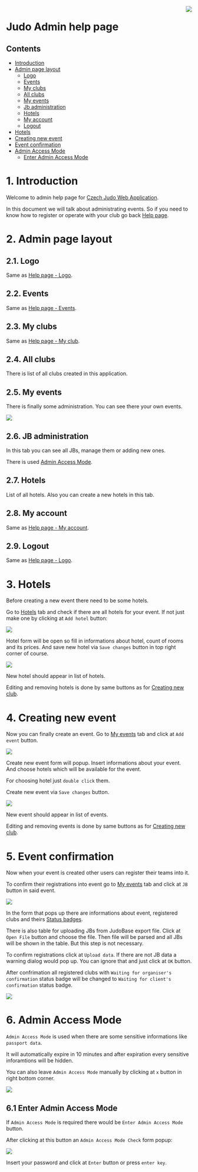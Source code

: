 <img align="right" src="/images/szj_logo.png">

# Judo Admin help page

## Contents

- [Introduction](#1-introduction)
- [Admin page layout](#2-admin-page-layout)
    - [Logo](#21-logo)
    - [Events](#22-events)
    - [My clubs](#23-my-clubs)
    - [All clubs](#24-all-clubs)
    - [My events](#25-my-events)
    - [Jb administration](#26-jb-administration)
    - [Hotels](#27-hotels)
    - [My account](#28-my-account)
    - [Logout](#29-logout)
- [Hotels](#3-hotels)
- [Creating new event](#4-creating-new-event)
- [Event confirmation](#5-event-confirmation)
- [Admin Access Mode](#6-admin-access-mode)
    - [Enter Admin Access Mode](#61-enter-admin-access-mode)


# 1. Introduction

Welcome to admin help page for [Czech Judo Web Application](/). 

In this document we will talk about administrating events. So if you need to know how to register or operate with your club go back [Help page](/help/help.html).

# 2. Admin page layout

## 2.1. Logo

Same as [Help page - Logo](/help/help.html#311-logo).

## 2.2. Events

Same as [Help page - Events](/help/help.html#312-events).

## 2.3. My clubs

Same as [Help page - My club](/help/help.html#313-my-club).

## 2.4. All clubs

There is list of all clubs created in this application.

## 2.5. My events

There is finally some administration. You can see there your own events.

<img src="/help/images/img21.png">

## 2.6. JB administration

In this tab you can see all JBs, manage them or adding new ones.

There is used [Admin Access Mode](#6-admin-access-mode).

## 2.7. Hotels

List of all hotels. Also you can create a new hotels in this tab.

## 2.8. My account

Same as [Help page - My account](/help/help.html#314-my-account).

## 2.9. Logout

Same as [Help page - Logo](/help/help.html#315-logout).

# 3. Hotels

Before creating a new event there need to be some hotels. 

Go to [Hotels](#26-hotels) tab and check if there are all hotels for your event. If not just make one by clicking at `Add hotel` button:

<img src="/help/images/img17.png">

Hotel form will be open so fill in informations about hotel, count of rooms and its prices. And save new hotel via `Save changes` button in top right corner of course.

<img src="/help/images/img18.png">

New hotel should appear in list of hotels.

Editing and removing hotels is done by same buttons as for [Creating new club](/help/help.html#img09).

# 4. Creating new event

Now you can finally create an event. Go to [My events](#25-my-events) tab and click at `Add event` button.

<img src="/help/images/img19.png">

Create new event form will popup. Insert informations about your event. And choose hotels which will be available for the event. 

For choosing hotel just `double click` them. 

Create new event via `Save changes` button.

<img src="/help/images/img20.png">

New event should appear in list of events.

Editing and removing events is done by same buttons as for [Creating new club](/help/help.html#img09).

# 5. Event confirmation

Now when your event is created other users can register their teams into it.

To confirm their registrations into event go to [My events](#25-my-events) tab and click at `JB` button in said event.

<img src="/help/images/img24.png">

In the form that pops up there are informations about event, registered clubs and theirs [Status badges](/help/help.html#41-event-badges). 

There is also table for uploading JBs from JudoBase export file. Click at `Open File` button and choose the file. Then file will be parsed and all JBs will be shown in the table. But this step is not necessary.

To confirm registrations click at `Upload data`. If there are not JB data a warning dialog would pop up. You can ignore that and just click at `OK` button.

After confrimation all registered clubs with `Waiting for organiser's confirmation` status badge will be changed to `Waiting for client's confirmation` status badge.

<img src="/help/images/img25.png">

# 6. Admin Access Mode

`Admin Access Mode` is used when there are some sensitive informations like `passport data`.

It will automatically expire in 10 minutes and after expiration every sensitive inforamtions will be hidden.

You can also leave `Admin Access Mode` manually by clicking at `x` button in right bottom corner.

<img src="/help/images/img23.png">

## 6.1 Enter Admin Access Mode

If `Admin Access Mode` is required there would be `Enter Admin Access Mode` button.

After clicking at this button an `Admin Access Mode Check` form popup:

<img src="/help/images/img22.png">

Insert your password and click at `Enter` button or press `enter key`.
